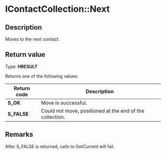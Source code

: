 # IContactCollection::Next

## Description

Moves to the next contact.

## Return value

Type: **HRESULT**

Returns one of the following values:

| Return code | Description |
| --- | --- |
| **S_OK** | Move is successful. |
| **S_FALSE** | Could not move, positioned at the end of the collection. |

## Remarks

After S_FALSE is returned, calls to GetCurrent will fail.